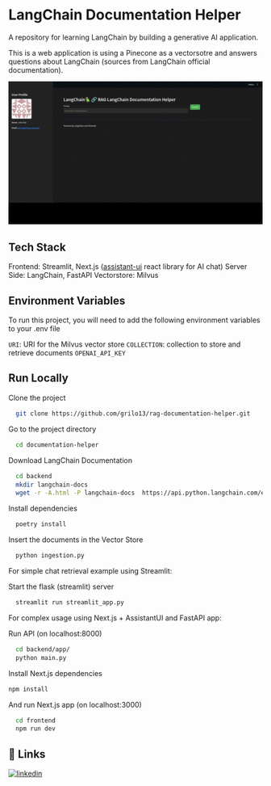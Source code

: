 # LangChain Documentation Helper

A repository for learning LangChain by building a generative AI application.

This is a web application is using a Pinecone as a vectorsotre and answers questions about LangChain 
(sources from LangChain official documentation).

![Description](https://raw.githubusercontent.com/grilo13/rag-documentation-helper/main/static/streamlit_rag.gif)

## Tech Stack
Frontend: Streamlit, Next.js ([assistant-ui](https://github.com/assistant-ui/assistant-ui/tree/main) react library for AI chat)
Server Side: LangChain, FastAPI
Vectorstore: Milvus

## Environment Variables

To run this project, you will need to add the following environment variables to your .env file

`URI`: URI for the Milvus vector store
`COLLECTION`: collection to store and retrieve documents
`OPENAI_API_KEY`

## Run Locally

Clone the project

```bash
  git clone https://github.com/grilo13/rag-documentation-helper.git
```

Go to the project directory

```bash
  cd documentation-helper
```

Download LangChain Documentation
```bash
  cd backend
  mkdir langchain-docs
  wget -r -A.html -P langchain-docs  https://api.python.langchain.com/en/latest
```

Install dependencies

```bash
  poetry install
```

Insert the documents in the Vector Store
```bash
  python ingestion.py
```


For simple chat retrieval example using Streamlit:

Start the flask (streamlit) server

```bash
  streamlit run streamlit_app.py
```

For complex usage using Next.js + AssistantUI and FastAPI app:

Run API (on localhost:8000)

```bash
  cd backend/app/
  python main.py
```

Install Next.js dependencies

```bash
npm install
```

And run Next.js app (on localhost:3000)

```bash
  cd frontend
  npm run dev
```



## 🔗 Links
[![linkedin](https://img.shields.io/badge/linkedin-0A66C2?style=for-the-badge&logo=linkedin&logoColor=white)](https://www.linkedin.com/in/pedrogrilo13/)